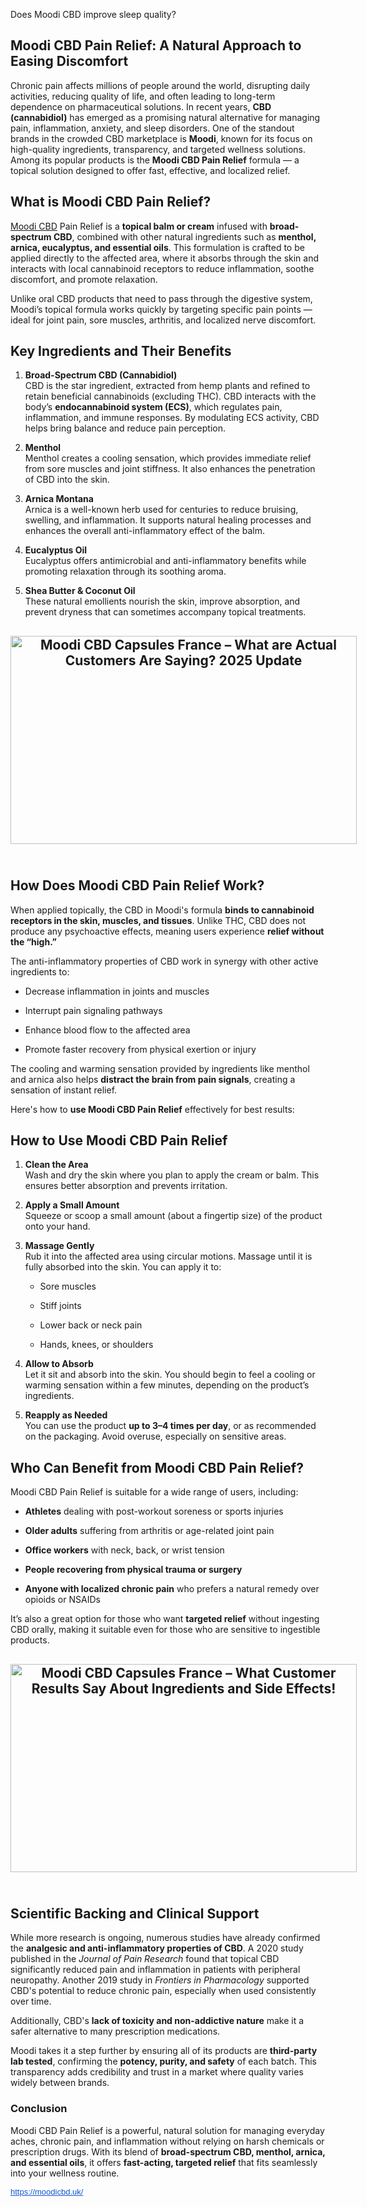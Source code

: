 Does Moodi CBD improve sleep quality?

<div id="post-body-7689226441958517489" class="post-body entry-content float-container">
<h2 style="text-align: left;"><strong data-end="229" data-start="163">Moodi CBD Pain Relief: A Natural Approach to Easing Discomfort</strong></h2>
<p style="text-align: left;" data-end="877" data-start="231">Chronic pain affects millions of people around the world, disrupting daily activities, reducing quality of life, and often leading to long-term dependence on pharmaceutical solutions. In recent years, <strong data-end="453" data-start="432">CBD (cannabidiol)</strong> has emerged as a promising natural alternative for managing pain, inflammation, anxiety, and sleep disorders. One of the standout brands in the crowded CBD marketplace is <strong data-end="634" data-start="625">Moodi</strong>, known for its focus on high-quality ingredients, transparency, and targeted wellness solutions. Among its popular products is the <strong data-end="791" data-start="766">Moodi CBD Pain Relief</strong> formula &mdash; a topical solution designed to offer fast, effective, and localized relief.</p>
<h2 style="text-align: left;"><strong data-end="921" data-start="887">What is Moodi CBD Pain Relief?</strong></h2>
<p style="text-align: left;" data-end="1334" data-start="923"><a href="https://moodicbd.uk/">Moodi CBD</a> Pain Relief is a <strong data-end="975" data-start="950">topical balm or cream</strong> infused with <strong data-end="1011" data-start="989">broad-spectrum CBD</strong>, combined with other natural ingredients such as <strong data-end="1112" data-start="1061">menthol, arnica, eucalyptus, and essential oils</strong>. This formulation is crafted to be applied directly to the affected area, where it absorbs through the skin and interacts with local cannabinoid receptors to reduce inflammation, soothe discomfort, and promote relaxation.</p>
<p style="text-align: left;" data-end="1561" data-start="1336">Unlike oral CBD products that need to pass through the digestive system, Moodi&rsquo;s topical formula works quickly by targeting specific pain points &mdash; ideal for joint pain, sore muscles, arthritis, and localized nerve discomfort.</p>
<h2 style="text-align: left;"><strong data-end="1609" data-start="1571">Key Ingredients and Their Benefits</strong></h2>
<ol style="text-align: left;" data-end="2700" data-start="1611">
<li data-end="1975" data-start="1611">
<p data-end="1975" data-start="1614"><strong data-end="1650" data-start="1614">Broad-Spectrum CBD (Cannabidiol)</strong><br data-end="1653" data-start="1650" /> CBD is the star ingredient, extracted from hemp plants and refined to retain beneficial cannabinoids (excluding THC). CBD interacts with the body&rsquo;s <strong data-end="1836" data-start="1804">endocannabinoid system (ECS)</strong>, which regulates pain, inflammation, and immune responses. By modulating ECS activity, CBD helps bring balance and reduce pain perception.</p>
</li>
<li data-end="2159" data-start="1977">
<p data-end="2159" data-start="1980"><strong data-end="1991" data-start="1980">Menthol</strong><br data-end="1994" data-start="1991" /> Menthol creates a cooling sensation, which provides immediate relief from sore muscles and joint stiffness. It also enhances the penetration of CBD into the skin.</p>
</li>
<li data-end="2383" data-start="2161">
<p data-end="2383" data-start="2164"><strong data-end="2182" data-start="2164">Arnica Montana</strong><br data-end="2185" data-start="2182" /> Arnica is a well-known herb used for centuries to reduce bruising, swelling, and inflammation. It supports natural healing processes and enhances the overall anti-inflammatory effect of the balm.</p>
</li>
<li data-end="2529" data-start="2385">
<p data-end="2529" data-start="2388"><strong data-end="2406" data-start="2388">Eucalyptus Oil</strong><br data-end="2409" data-start="2406" /> Eucalyptus offers antimicrobial and anti-inflammatory benefits while promoting relaxation through its soothing aroma.</p>
</li>
<li data-end="2700" data-start="2531">
<p data-end="2700" data-start="2534"><strong data-end="2563" data-start="2534">Shea Butter &amp; Coconut Oil</strong><br data-end="2566" data-start="2563" /> These natural emollients nourish the skin, improve absorption, and prevent dryness that can sometimes accompany topical treatments.</p>
</li>
</ol>
<h2 style="text-align: center;"><img class="sFlh5c FyHeAf iPVvYb" style="height: 333px; margin: 0px; max-width: 1024px; width: 554px;" src="https://paidforarticles.in/uploads/2025/06/1748932466-dfgft-1024x615.png" alt="Moodi CBD Capsules France &ndash; What are Actual Customers Are Saying? 2025  Update" /><strong data-end="2750" data-start="2710">&nbsp;</strong></h2>
<h2 style="text-align: left;"><strong data-end="2750" data-start="2710">How Does Moodi CBD Pain Relief Work?</strong></h2>
<p style="text-align: left;" data-end="2987" data-start="2752">When applied topically, the CBD in Moodi's formula <strong data-end="2871" data-start="2803">binds to cannabinoid receptors in the skin, muscles, and tissues</strong>. Unlike THC, CBD does not produce any psychoactive effects, meaning users experience <strong data-end="2987" data-start="2957">relief without the &ldquo;high.&rdquo;</strong></p>
<p style="text-align: left;" data-end="3078" data-start="2989">The anti-inflammatory properties of CBD work in synergy with other active ingredients to:</p>
<ul style="text-align: left;" data-end="3268" data-start="3080">
<li data-end="3127" data-start="3080">
<p data-end="3127" data-start="3082">Decrease inflammation in joints and muscles</p>
</li>
<li data-end="3165" data-start="3128">
<p data-end="3165" data-start="3130">Interrupt pain signaling pathways</p>
</li>
<li data-end="3209" data-start="3166">
<p data-end="3209" data-start="3168">Enhance blood flow to the affected area</p>
</li>
<li data-end="3268" data-start="3210">
<p data-end="3268" data-start="3212">Promote faster recovery from physical exertion or injury</p>
</li>
</ul>
<p style="text-align: left;" data-end="3444" data-start="3270">The cooling and warming sensation provided by ingredients like menthol and arnica also helps <strong data-end="3403" data-start="3363">distract the brain from pain signals</strong>, creating a sensation of instant relief.</p>
<p data-end="73" data-start="0">Here's how to <strong data-end="43" data-start="14">use Moodi CBD Pain Relief</strong> effectively for best results:</p>
<h2 style="text-align: left;"><strong data-end="122" data-start="86">How to Use Moodi CBD Pain Relief</strong></h2>
<ol data-end="993" data-start="124">
<li data-end="271" data-start="124">
<p data-end="271" data-start="127"><strong data-end="145" data-start="127">Clean the Area</strong><br data-end="148" data-start="145" /> Wash and dry the skin where you plan to apply the cream or balm. This ensures better absorption and prevents irritation.</p>
</li>
<li data-end="393" data-start="273">
<p data-end="393" data-start="276"><strong data-end="300" data-start="276">Apply a Small Amount</strong><br data-end="303" data-start="300" /> Squeeze or scoop a small amount (about a fingertip size) of the product onto your hand.</p>
</li>
<li data-end="643" data-start="395">
<p data-end="546" data-start="398"><strong data-end="416" data-start="398">Massage Gently</strong><br data-end="419" data-start="416" /> Rub it into the affected area using circular motions. Massage until it is fully absorbed into the skin. You can apply it to:</p>
<ul data-end="643" data-start="550">
<li data-end="564" data-start="550">
<p data-end="564" data-start="552">Sore muscles</p>
</li>
<li data-end="582" data-start="568">
<p data-end="582" data-start="570">Stiff joints</p>
</li>
<li data-end="611" data-start="586">
<p data-end="611" data-start="588">Lower back or neck pain</p>
</li>
<li data-end="643" data-start="615">
<p data-end="643" data-start="617">Hands, knees, or shoulders</p>
</li>
</ul>
</li>
<li data-end="827" data-start="645">
<p data-end="827" data-start="648"><strong data-end="667" data-start="648">Allow to Absorb</strong><br data-end="670" data-start="667" /> Let it sit and absorb into the skin. You should begin to feel a cooling or warming sensation within a few minutes, depending on the product&rsquo;s ingredients.</p>
</li>
<li data-end="993" data-start="829">
<p data-end="993" data-start="832"><strong data-end="853" data-start="832">Reapply as Needed</strong><br data-end="856" data-start="853" /> You can use the product <strong data-end="910" data-start="883">up to 3&ndash;4 times per day</strong>, or as recommended on the packaging. Avoid overuse, especially on sensitive areas.</p>
</li>
</ol>
<h2 style="text-align: left;"><strong data-end="3501" data-start="3454">Who Can Benefit from Moodi CBD Pain Relief?</strong></h2>
<p style="text-align: left;" data-end="3574" data-start="3503">Moodi CBD Pain Relief is suitable for a wide range of users, including:</p>
<ul style="text-align: left;" data-end="3926" data-start="3576">
<li data-end="3646" data-start="3576">
<p data-end="3646" data-start="3578"><strong data-end="3590" data-start="3578">Athletes</strong> dealing with post-workout soreness or sports injuries</p>
</li>
<li data-end="3718" data-start="3647">
<p data-end="3718" data-start="3649"><strong data-end="3665" data-start="3649">Older adults</strong> suffering from arthritis or age-related joint pain</p>
</li>
<li data-end="3775" data-start="3719">
<p data-end="3775" data-start="3721"><strong data-end="3739" data-start="3721">Office workers</strong> with neck, back, or wrist tension</p>
</li>
<li data-end="3833" data-start="3776">
<p data-end="3833" data-start="3778"><strong data-end="3831" data-start="3778">People recovering from physical trauma or surgery</strong></p>
</li>
<li data-end="3926" data-start="3834">
<p data-end="3926" data-start="3836"><strong data-end="3874" data-start="3836">Anyone with localized chronic pain</strong> who prefers a natural remedy over opioids or NSAIDs</p>
</li>
</ul>
<p style="text-align: left;" data-end="4097" data-start="3928">It&rsquo;s also a great option for those who want <strong data-end="3991" data-start="3972">targeted relief</strong> without ingesting CBD orally, making it suitable even for those who are sensitive to ingestible products.</p>
<h2 style="text-align: center;"><img class="sFlh5c FyHeAf iPVvYb" style="height: 333px; margin: 0px; max-width: 1024px; width: 554px;" src="https://paidforarticles.in/uploads/2025/06/1749102522-dgfdgr-1024x615.png" alt="Moodi CBD Capsules France &ndash; What Customer Results Say About Ingredients and  Side Effects!" /><strong data-end="4150" data-start="4107">&nbsp;</strong></h2>
<h2 style="text-align: left;"><strong data-end="4150" data-start="4107">Scientific Backing and Clinical Support</strong></h2>
<p style="text-align: left;" data-end="4591" data-start="4152">While more research is ongoing, numerous studies have already confirmed the <strong data-end="4281" data-start="4228">analgesic and anti-inflammatory properties of CBD</strong>. A 2020 study published in the <em data-end="4339" data-start="4313">Journal of Pain Research</em> found that topical CBD significantly reduced pain and inflammation in patients with peripheral neuropathy. Another 2019 study in <em data-end="4496" data-start="4469">Frontiers in Pharmacology</em> supported CBD's potential to reduce chronic pain, especially when used consistently over time.</p>
<p style="text-align: left;" data-end="4720" data-start="4593">Additionally, CBD's <strong data-end="4658" data-start="4613">lack of toxicity and non-addictive nature</strong> make it a safer alternative to many prescription medications.</p>
<p style="text-align: left;" data-end="4978" data-start="4722">Moodi takes it a step further by ensuring all of its products are <strong data-end="4814" data-start="4788">third-party lab tested</strong>, confirming the <strong data-end="4862" data-start="4831">potency, purity, and safety</strong> of each batch. This transparency adds credibility and trust in a market where quality varies widely between brands.</p>
<h3 data-end="20" data-start="0"><strong data-end="20" data-start="6">Conclusion</strong></h3>
<p data-end="364" data-start="22">Moodi CBD Pain Relief is a powerful, natural solution for managing everyday aches, chronic pain, and inflammation without relying on harsh chemicals or prescription drugs. With its blend of <strong data-end="271" data-start="212">broad-spectrum CBD, menthol, arnica, and essential oils</strong>, it offers <strong data-end="315" data-start="283">fast-acting, targeted relief</strong> that fits seamlessly into your wellness routine.</p>
<p data-end="364" data-start="22"><a style="-webkit-text-stroke-width: 0px; background-color: white; color: #1155cc; font-family: Arial, Helvetica, sans-serif; font-size: small; font-style: normal; font-variant-caps: normal; font-variant-ligatures: normal; font-weight: 400; letter-spacing: normal; orphans: 2; text-align: start; text-indent: 0px; text-transform: none; white-space: normal; widows: 2; word-spacing: 0px;" href="https://moodicbd.uk/" target="_blank" data-saferedirecturl="https://www.google.com/url?q=https://moodicbd.uk/&amp;source=gmail&amp;ust=1749528649457000&amp;usg=AOvVaw2aB4c6380_eOCaYo-iVQiw">https://moodicbd.uk/</a></p>
</div>
